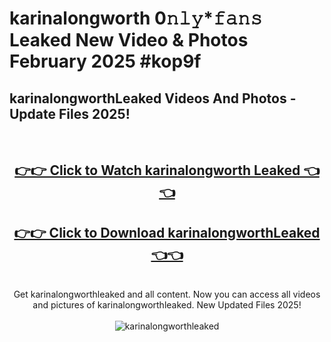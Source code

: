 # karinalongworth 0𝚗𝚕𝚢*𝚏𝚊𝚗𝚜 Leaked New Video & Photos February 2025 #kop9f

<h2>karinalongworthLeaked Videos And Photos - Update Files 2025!</h2>
<br>
<div align="center">
<h2><a href="https://mediaupload.pro?title=karinalongworth&ref=11F" rel="nofollow">👉👉 Click to Watch karinalongworth Leaked 👈👈</a></h2>
<h2><a href="https://mediaupload.pro?title=karinalongworth&ref=11F" rel="nofollow">👉👉 Click to Download karinalongworthLeaked 👈👈</a></h2>
<br>
Get karinalongworthleaked and all content. Now you can access all videos and pictures of karinalongworthleaked. New Updated Files 2025!
<br>
<br>
<a href="https://mediaupload.pro?title=karinalongworth&ref=11F" rel="nofollow" data-target="animated-image.originalLink"><img src="https://i.ibb.co/Gkj2r4b/banner.png" alt="karinalongworthleaked" style="max-width: 100%; display: inline-block;" data-target="animated-image.originalImage"></a>
</div>
<br>

